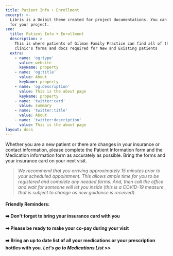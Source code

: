 ```yaml
---
title: Patient Info + Enrollment
excerpt: >-
  Libris is a Unibit theme created for project documentations. You can use it
  for your project.
seo:
  title: Patient Info + Enrollment
  description: >
    This is where patients of Gilman Family Practice can find all of the
    clinic's forms and docs required for New and Existing patients
  extra:
    - name: 'og:type'
      value: website
      keyName: property
    - name: 'og:title'
      value: About
      keyName: property
    - name: 'og:description'
      value: This is the about page
      keyName: property
    - name: 'twitter:card'
      value: summary
    - name: 'twitter:title'
      value: About
    - name: 'twitter:description'
      value: This is the about page
layout: docs
---
```

Whether you are a new patient or there are changes in your insurance or contact information, please complete the Patient Information form and the Medication information form as accurately as possible. Bring the forms and your insurance card on your next visit.

> *We recommend that you arriving approximately 15 minutes prior to your scheduled appointment. This allows ample time for you to be registered and complete any needed forms. And, then call the office and wait for someone will let you inside (this is a COVID-19 measure that is subject to change as new guidance is received).*

#### Friendly Reminders:

**➡️  Don't forget to bring your insurance card with you**

**➡️  Please be ready to make your co-pay during your visit**

**➡️  Bring an up to date list of all your medications or your prescription bottles with you**. ***Let's go to Medications List >>***

